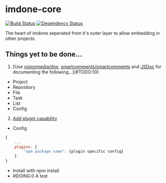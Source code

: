 imdone-core
===========
[![Build Status](https://travis-ci.org/imdone/imdone-core.png?branch=master)](https://travis-ci.org/imdone/imdone-core)
[![Dependency Status](https://gemnasium.com/piascikj/imdone-core.png)](https://gemnasium.com/piascikj/imdone-core)

The heart of imdone seperated from it's outer layer to allow embedding in other projects.


Things yet to be done...
----
1. [Use [visionmedia/dox](https://github.com/visionmedia/dox), [smartcomments/smartcomments](https://github.com/smartcomments/smartcomments) and [JSDoc](http://usejsdoc.org) for documenting the following...](#TODO:10)
  - Project
  - Repository
  - File
  - Task
  - List
  - Config

2. [Add plugin capability](#archive:40)
- Config
```js
{
    ...
    plugins: {
        "npm package name": {plugin specific config}
    }
}
```
- Install with npm install
- #DOING:0 A test

